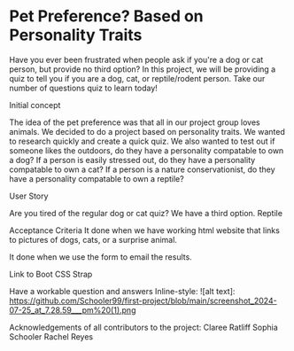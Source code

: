 # Pet Preference? Based on Personality Traits 
Have you ever been frustrated when people ask if you're a dog or cat person, but provide no third option? In this project, we will be providing a quiz to tell you if you are a dog, cat, or reptile/rodent person. Take our number of questions quiz to learn today!

Initial concept 

The idea of the pet preference was that all in our project group loves animals. We decided to do a project based on personality traits. We wanted to research quickly and create a quick quiz. 
We also wanted to test out if someone likes the outdoors, do they have a personality compatable to own a dog? 
If a person is easily stressed out, do they have a personality compatable to own a cat? 
If a person is a nature conservationist, do they have a personality compatable to own a reptile? 



User Story 

Are you tired of the regular dog or cat quiz?
We have a third option. Reptile

Acceptance Criteria 
It done when we have working html website that links to pictures of dogs, cats, or a surprise animal.

It done when we use the form to email the results. 

Link to Boot CSS Strap <link href="https://cdn.jsdelivr.net/npm/bootstrap@5.3.3/dist/css/bootstrap.min.css" rel="stylesheet" integrity="sha384-QWTKZyjpPEjISv5WaRU9OFeRpok6YctnYmDr5pNlyT2bRjXh0JMhjY6hW+ALEwIH" crossorigin="anonymous">

Have a workable question and answers 
Inline-style: 
![alt text]: https://github.com/Schooler99/first-project/blob/main/screenshot_2024-07-25_at_7.28.59___pm%20(1).png

Acknowledgements of all contributors to the project: 
Claree Ratliff 
Sophia Schooler
Rachel Reyes 


